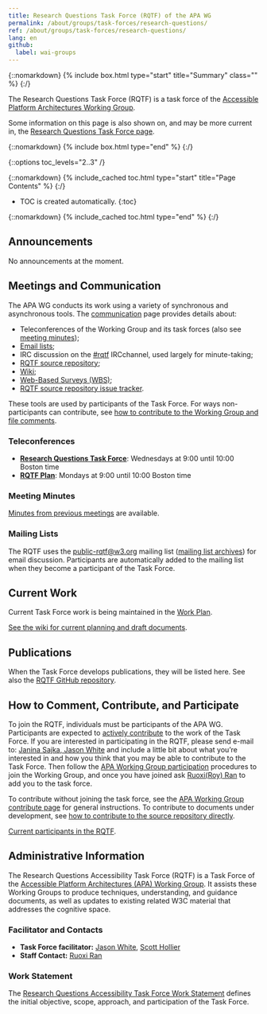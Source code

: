```yaml
---
title: Research Questions Task Force (RQTF) of the APA WG
permalink: /about/groups/task-forces/research-questions/
ref: /about/groups/task-forces/research-questions/
lang: en
github:
  label: wai-groups
---
```


{::nomarkdown}
{% include box.html type="start" title="Summary" class="" %}
{:/}

The Research Questions Task Force (RQTF) is a task force of the [Accessible Platform Architectures Working Group](/about/groups/apawg/).

Some information on this page is also shown on, and may be more current in, the [Research Questions Task Force page](https://www.w3.org/groups/tf/rqtf/).

{::nomarkdown}
{% include box.html type="end" %}
{:/}

{::options toc_levels="2..3" /}

{::nomarkdown}
{% include_cached toc.html type="start" title="Page Contents" %}
{:/}

-   TOC is created automatically.
{:toc}

{::nomarkdown}
{% include_cached toc.html type="end" %}
{:/}
## Announcements

No announcements at the moment.

## Meetings and Communication

The APA WG conducts its work using a variety of synchronous and asynchronous tools. The [communication](/about/groups/apawg/communication/) page provides details about:

- Teleconferences of the Working Group and its task forces (also see [meeting minutes](https://www.w3.org/WAI/APA/task-forces/research-questions/minutes));
- [Email lists](#email);
- IRC discussion on the [#rqtf](irc://irc.w3.org/rqtf) IRCchannel, used largely for minute-taking;
- [RQTF source repository](https://github.com/w3c/rqtf/);
- [Wiki](https://www.w3.org/WAI/APA/task-forces/research-questions/wiki/);
- [Web-Based Surveys (WBS)](https://www.w3.org/2002/09/wbs/91497/);
- [RQTF source repository issue tracker](https://github.com/w3c/rqtf/issues).

These tools are used by participants of the Task Force. For ways non-participants can contribute, see [how to contribute to the Working Group and file comments](/about/groups/apawg/contribute/).

### Teleconferences

- **[Research Questions Task Force](https://www.w3.org/2017/08/telecon-info_rqtf)**: Wednesdays at 9:00 until 10:00 Boston time
- **[RQTF Plan](https://www.w3.org/2017/08/telecon-info_rqtf-plan)**: Mondays at 9:00 until 10:00 Boston time

### Meeting Minutes

[Minutes from previous meetings](https://www.w3.org/WAI/APA/task-forces/research-questions/minutes) are available.

### Mailing Lists

The RQTF uses the public-rqtf@w3.org mailing list ([mailing list archives](https://lists.w3.org/Archives/Public/public-rqtf/)) for email discussion. Participants are automatically added to the mailing list when they become a participant of the Task Force.

## Current Work

Current Task Force work is being maintained in the [Work Plan](https://www.w3.org/WAI/APA/task-forces/research-questions/wiki/Work_Plan).

[See the wiki for current planning and draft documents](https://www.w3.org/WAI/APA/task-forces/research-questions/wiki/).

## Publications

When the Task Force develops publications, they will be listed here. See also the [RQTF GitHub repository](https://github.com/w3c/rqtf).

## How to Comment, Contribute, and Participate

To join the RQTF, individuals must be participants of the APA WG. Participants are expected to [actively contribute](/about/groups/task-forces/research-questions/work-statement/#participation) to the work of the Task Force. If you are interested in participating in the RQTF, please send e-mail to: [Janina Sajka, Jason White](mailto:janina@rednote.net,jjwhite@ets.org?subject=Research%20Questions%20Task%20Force%20Enquiry) and include a little bit about what you’re interested in and how you think that you may be able to contribute to the Task Force. Then follow the [APA Working Group participation](/about/groups/apawg/participate/) procedures to join the Working Group, and once you have joined ask [Ruoxi(Roy) Ran](mailto:ran@w3.org) to add you to the task force.

To contribute without joining the task force, see the [APA Working Group contribute page](/about/groups/apawg/contribute/) for general instructions. To contribute to documents under development, see [how to contribute to the source repository directly](https://github.com/w3c/rqtf/).

[Current participants in the RQTF](https://www.w3.org/groups/tf/rqtf/participants).

## Administrative Information

The Research Questions Accessibility Task Force (RQTF) is a Task Force of the [Accessible Platform Architectures (APA) Working Group](/about/groups/apawg/). It assists these Working Groups to produce techniques, understanding, and guidance documents, as well as updates to existing related W3C material that addresses the cognitive space.

### Facilitator and Contacts

- **Task Force facilitator:** [Jason White](mailto:jason@jasonjgw.net), [Scott Hollier](mailto:scott.hollier@accessibility.org.au)
- **Staff Contact:** [Ruoxi Ran](mailto:ran@w3.org)

### Work Statement

The [Research Questions Accessibility Task Force Work Statement](/about/groups/task-forces/research-questions/work-statement/) defines the initial objective, scope, approach, and participation of the Task Force.